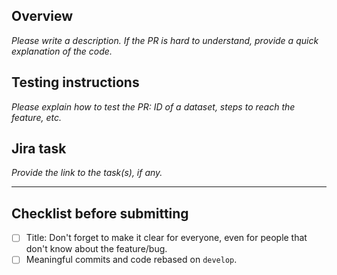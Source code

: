 ## Overview
_Please write a description. If the PR is hard to understand, provide a quick explanation of the code._

## Testing instructions
_Please explain how to test the PR: ID of a dataset, steps to reach the feature, etc._

## Jira task
_Provide the link to the task(s), if any._

---

## Checklist before submitting
- [ ] Title: Don't forget to make it clear for everyone, even for people that don't know about the feature/bug.
- [ ] Meaningful commits and code rebased on `develop`.
